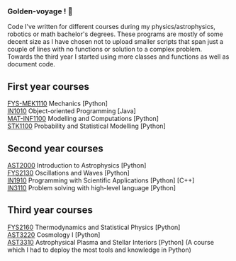 ### Golden-voyage ! :milky_way:
Code I've written for different courses during my physics/astrophysics, robotics or math bachelor's degrees. These programs are mostly of some decent size as I have chosen not to upload smaller scripts that span just a couple of lines with no functions or solution to a complex problem.\
Towards the third year I started using more classes and functions as well as document code. 

## First year courses
[FYS-MEK1110] Mechanics [Python]\
[IN1010] Object-oriented Programming [Java]\
[MAT-INF1100] Modelling and Computations [Python]\
[STK1100] Probability and Statistical Modelling [Python]

## Second year courses
[AST2000] Introduction to Astrophysics [Python]\
[FYS2130] Oscillations and Waves [Python]\
[IN1910] Programming with Scientific Applications [Python] [C++]\
[IN3110] Problem solving with high-level language [Python]

## Third year courses
[FYS2160] Thermodynamics and Statistical Physics [Python]\
[AST3220] Cosmology I [Python]\
[AST3310] Astrophysical Plasma and Stellar Interiors  [Python] (A course which I had to deploy the most tools and knowledge in Python)



[MAT-INF1100]: https://github.com/Alexanderamiri/Golden-voyage/tree/master/MAT-INF1100
[STK1100]: https://github.com/Alexanderamiri/Golden-voyage/tree/master/STK1100
[IN1010]: https://github.com/Alexanderamiri/Golden-voyage/tree/master/IN1010
[IN1910]: https://github.com/Alexanderamiri/Golden-voyage/tree/master/IN1910
[IN3110]: https://github.com/Alexanderamiri/Golden-voyage/tree/master/IN3110
[FYS-MEK1110]: https://github.com/Alexanderamiri/Golden-voyage/tree/master/FYS-MEK1110
[FYS2130]: https://github.com/Alexanderamiri/Golden-voyage/tree/master/
[FYS2160]: https://github.com/Alexanderamiri/Golden-voyage/tree/master/FYS2160
[AST2000]: https://github.com/Alexanderamiri/Golden-voyage/tree/master/AST2000
[AST3220]: https://github.com/Alexanderamiri/Golden-voyage/tree/master/AST3220
[AST3310]: https://github.com/Alexanderamiri/Golden-voyage/tree/master/AST3310
